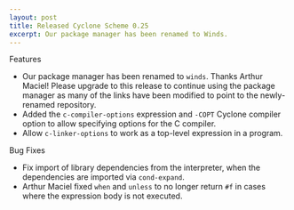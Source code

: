 ```yaml
---
layout: post
title: Released Cyclone Scheme 0.25
excerpt: Our package manager has been renamed to Winds.
---
```


Features

- Our package manager has been renamed to `winds`. Thanks Arthur Maciel! Please upgrade to this release to continue using the package manager as many of the links have been modified to point to the newly-renamed repository.
- Added the `c-compiler-options` expression and `-COPT` Cyclone compiler option to allow specifying options for the C compiler.
- Allow `c-linker-options` to work as a top-level expression in a program.

Bug Fixes

- Fix import of library dependencies from the interpreter, when the dependencies are imported via `cond-expand`.
- Arthur Maciel fixed `when` and `unless` to no longer return `#f` in cases where the expression body is not executed.
